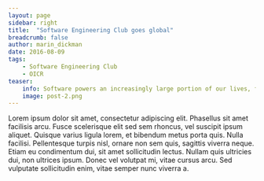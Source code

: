 ```yaml
---
layout: page
sidebar: right
title:  "Software Engineering Club goes global"
breadcrumb: false
author: marin_dickman
date: 2016-08-09
tags:
    - Software Engineering Club
    - OICR
teaser:
    info: Software powers an increasingly large portion of our lives, from the phones in our hands to the computers we work at to the cars we drive. The engineering expertise behind all these tools has, unsurprisingly, become a hot commodity.
    image: post-2.png
---
```

Lorem ipsum dolor sit amet, consectetur adipiscing elit. Phasellus sit amet facilisis arcu. Fusce scelerisque elit sed sem rhoncus, vel suscipit ipsum aliquet. Quisque varius ligula lorem, et bibendum metus porta quis. Nulla facilisi. Pellentesque turpis nisl, ornare non sem quis, sagittis viverra neque. Etiam eu condimentum dui, sit amet sollicitudin lectus. Nullam quis ultricies dui, non ultrices ipsum. Donec vel volutpat mi, vitae cursus arcu. Sed vulputate sollicitudin enim, vitae semper nunc viverra a. 